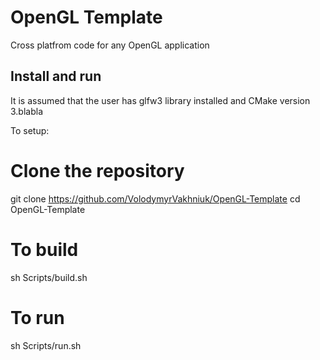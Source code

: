 # OpenGL Template
Cross platfrom code for any OpenGL application

## Install and run
It is assumed that the user has glfw3 library installed and CMake version 3.blabla

To setup:
# Clone the repository
git clone https://github.com/VolodymyrVakhniuk/OpenGL-Template
cd OpenGL-Template

# To build
sh Scripts/build.sh

# To run
sh Scripts/run.sh



